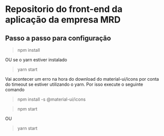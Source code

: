 # Repositorio do front-end da aplicação da empresa MRD

## Passo a passo para configuração

> npm install 

OU se o yarn estiver instalado

> yarn start

Vai acontecer um erro na hora do download do material-ui/icons por conta do timeout se estiver utilizando o yarn. Por isso execute o seguinte comando

> npm install -s @material-ui/icons

> npm start

OU

> yarn start
